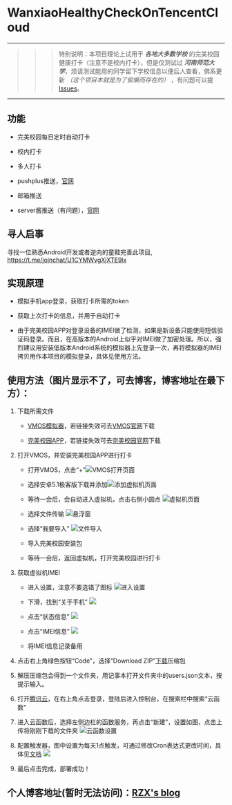 # WanxiaoHealthyCheckOnTencentCloud

------

>>>特别说明：本项目理论上试用于 ___各地大多数学校___ 的完美校园健康打卡（注意不是校内打卡），但是仅测试过 ___河南师范大学___，烦请测试能用的同学留下学校信息以便后人查看，佛系更新 _（这个项目本就是为了偷懒而存在的）_ ，有问题可以提[Issues][2]。

------

## 功能

- 完美校园每日定时自动打卡

- 校内打卡

- 多人打卡

- pushplus推送，[官网][11]

- 邮箱推送

- server酱推送（有问题），[官网][10]


## 寻人启事

寻找一位熟悉Android开发或者逆向的童鞋完善此项目, https://t.me/joinchat/U1CYMWvgXjXTE9lx

## 实现原理

- 模拟手机app登录，获取打卡所需的token

- 获取上次打卡的信息，并用于自动打卡

- 由于完美校园APP对登录设备的IMEI做了检测，如果是新设备只能使用短信验证码登录。而且，在高版本的Android上似乎对IMEI做了加密处理。所以，强烈建议用安装低版本Android系统的模拟器上先登录一次，再将模拟器的IMEI拷贝用作本项目的模拟登录，具体见使用方法。

## 使用方法（图片显示不了，可去博客，博客地址在最下方）：

1. 下载所需文件

     - [VMOS模拟器][3]，若链接失效可去[VMOS官网][4]下载

     - [完美校园APP][5]，若链接失效可去[完美校园官网][6]下载

2. 打开VMOS，并安装完美校园APP进行打卡

    - 打开VMOS，点击“+”![VMOS打开页面](http://blog.rzx.ink/usr/uploads/2021/03/2089543289.jpg "VMOS打开页面")

    - 选择安卓5.1极客版下载并添加![添加虚拟机页面](http://blog.rzx.ink/usr/uploads/2021/03/162672475.jpg "添加虚拟机页面")

    - 等待一会后，会自动进入虚拟机，点击右侧小圆点
    ![虚拟机页面](http://blog.rzx.ink/usr/uploads/2021/03/3491046275.jpg "虚拟机页面")

    - 选择文件传输
    ![悬浮窗](http://blog.rzx.ink/usr/uploads/2021/03/2518043956.jpg "悬浮窗")

    - 选择“我要导入”
    ![文件导入](http://blog.rzx.ink/usr/uploads/2021/03/171272120.jpg "选择“我要导入”")

    - 导入完美校园安装包

    - 等待一会后，返回虚拟机，打开完美校园进行打卡

3. 获取虚拟机IMEI

    - 进入设置，注意不要选错了图标
    ![进入设置](http://blog.rzx.ink/usr/uploads/2021/03/4023518919.jpg "进入设置")

    - 下滑，找到“关于手机”
    ![](http://blog.rzx.ink/usr/uploads/2021/03/1079664733.jpg)

    - 点击“状态信息”
    ![](http://blog.rzx.ink/usr/uploads/2021/03/3198369272.jpg)

    - 点击“IMEI信息”
    ![](http://blog.rzx.ink/usr/uploads/2021/03/476623448.jpg)

    - 将IMEI信息记录备用

4. 点击右上角绿色按钮“Code”，选择“Download ZIP”[下载][7]压缩包

5. 解压压缩包会得到一个文件夹，用记事本打开文件夹中的users.json文本，按提示输入。

6. 打开[腾讯云][8]，在右上角点击登录，登陆后进入控制台，在搜索栏中搜索“云函数”

7. 进入云函数后，选择左侧边栏的函数服务，再点击“新建”，设置如图，点击上传将刚刚下载的文件夹
![](http://blog.rzx.ink/usr/uploads/2021/03/1386830612.png "云函数设置")

8. 配置触发器，图中设置为每天1点触发，可通过修改Cron表达式更改时间，具体见[文档][9]
![](http://blog.rzx.ink/usr/uploads/2021/03/2247204310.png)

9. 最后点击完成，部署成功！

## 个人博客地址(暂时无法访问)：[RZX's blog][1]

[1]:http://blog.rzx.ink
[2]:https://github.com/FNDHSTD/WanxiaoHealthyCheckOnTencentCloud/issues
[3]:https://files.vmos.cn/vmospro/version/2021012018500427995_vmoscn.apk
[4]:http://www.vmos.cn/
[5]:http://apk.17wanxiao.com/campus/apk/wanxiao.apk
[6]:https://www.17wanxiao.com/new/index.html
[7]:https://github.com/FNDHSTD/WanxiaoHealthyCheckOnTencentCloud/archive/master.zip
[8]:https://cloud.tencent.com/
[9]:https://cloud.tencent.com/document/product/583/9708
[10]:http://sc.ftqq.com/
[11]:https://pushplus.hxtrip.com/
